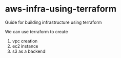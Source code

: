 # aws-infra-using-terraform
Guide for building infrastructure using terraform

We can use terraform to create 
1. vpc creation
2. ec2 instance
3. s3 as a backend

 
